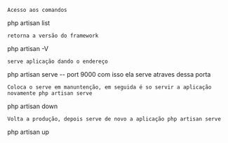 	Acesso aos comandos 
php artisan list


	retorna a versão do framework
php artisan -V   


	serve aplicação dando o endereço
php artisan serve
	-- port 9000   com isso ela serve atraves dessa porta


	Coloca o serve em manuntenção, em seguida é so servir a aplicação novamente php artisan serve
php artisan down

	Volta a produção, depois serve de novo a aplicação php artisan serve
php artisan up


